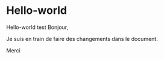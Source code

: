 # Hello-world
Hello-world test
Bonjour,

Je suis en train de faire des changements dans le document.

Merci
